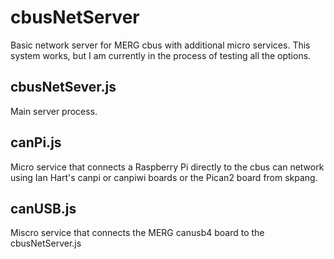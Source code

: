# cbusNetServer
Basic network server for MERG cbus with additional micro services. This system works, but I am currently in the process of testing all the options. 

## cbusNetSever.js ##
Main server process.

## canPi.js ##
Micro service that connects a Raspberry Pi directly to the cbus can network using Ian Hart's canpi or canpiwi boards or the Pican2 board from skpang.

## canUSB.js ##
Miscro service that connects the MERG canusb4 board to the cbusNetServer.js
